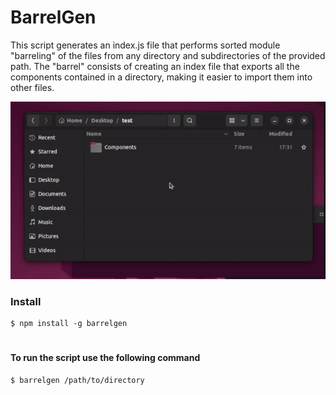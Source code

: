# BarrelGen

This script generates an index.js file that performs sorted module "barreling" of the files from any directory and subdirectories of the provided path. The "barrel" consists of creating an index file that exports all the components contained in a directory, making it easier to import them into other files. 

![Example](/barrelgen.gif)

<h3>
  Install
</h3>

```
$ npm install -g barrelgen
```
#
<h4>
  To run the script use the following command
</h4>

```
$ barrelgen /path/to/directory
```


